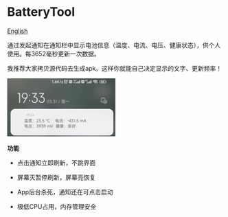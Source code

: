 # BatteryTool
[English](https://github.com/pluviophile8/BatteryTool/blob/master/README_EN.md)

通过发起通知在通知栏中显示电池信息（温度、电流、电压、健康状态），供个人使用。每3652毫秒更新一次数据。

我推荐大家拷贝源代码去生成apk。这样你就能自己决定显示的文字、更新频率！

<img src="https://github.com/pluviophile8/BatteryTool/blob/master/run_screenshot.jpg" width="50%" />

**功能**	

- 点击通知立即刷新，不跳界面	

- 屏幕灭暂停刷新，屏幕亮恢复	

- App后台杀死，通知还在可点击启动	

- 极低CPU占用，内存管理安全
